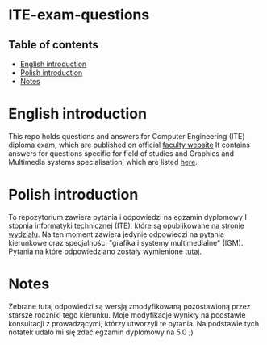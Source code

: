 # ITE-exam-questions
## Table of contents
- [English introduction](#English-introduction)
- [Polish introduction](#Polish-introduction)
- [Notes](#Notes)
# English introduction
This repo holds questions and answers for Computer Engineering (ITE) diploma exam, 
which are published on official [faculty website](https://weka.pwr.edu.pl/studenci/dyplomanci/pytania-na-egzamin-dyplomowy ) 
It contains answers for questions specific for field of studies and Graphics and Multimedia systems specialisation, which are listed [here](https://github.com/DocentSzachista/ITE-exam-questions/blob/master/Pytania.md). 

# Polish introduction

To repozytorium zawiera pytania i odpowiedzi na egzamin dyplomowy I stopnia informatyki technicznej (ITE), które są opublikowane na [stronie wydziału](https://weka.pwr.edu.pl/studenci/dyplomanci/pytania-na-egzamin-dyplomowy).
Na ten moment zawiera jedynie odpowiedzi na pytania kierunkowe oraz specjalności "grafika i systemy multimedialne" (IGM). Pytania na które odpowiedziano zostały wymienione [tutaj](https://github.com/DocentSzachista/ITE-exam-questions/blob/master/Pytania.md). 

# Notes
Zebrane tutaj odpowiedzi są wersją zmodyfikowaną pozostawioną przez starsze roczniki tego kierunku. 
Moje modyfikacje wynikły na podstawie konsultacji z prowadzącymi, którzy utworzyli te pytania. Na podstawie tych notatek udało mi się zdać egzamin dyplomowy na 5.0 ;) 
